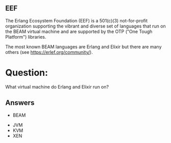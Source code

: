 ## EEF
The Erlang Ecosystem Foundation (EEF)
is a 501(c)(3) not-for-profit organization
supporting the
vibrant and diverse set of languages that
run on the BEAM virtual machine and are
supported by the
OTP ("One Tough Platform") libraries.

The most known BEAM languages are Erlang
and Elixir but there are many others
(see https://erlef.org/community/).

# Question:
What virtual machine do Erlang and Elixir run on?

## Answers
* BEAM
- JVM
- KVM
- XEN

